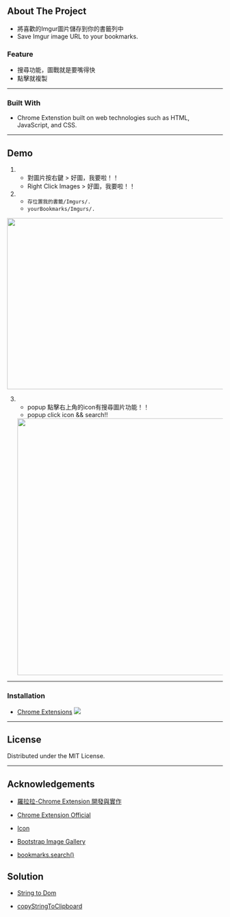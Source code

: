 ## About The Project

- 將喜歡的Imgur圖片儲存到你的書籤列中
- Save Imgur image URL to your bookmarks.

### Feature

- 搜尋功能，圖戰就是要嘴得快
- 點擊就複製

---

### Built With

- Chrome Extenstion built on web technologies such as HTML, JavaScript, and CSS.

--- 

## Demo
1. - 對圖片按右鍵 > 好圖，我要啦！！  
   - Right Click Images > 好圖，我要啦！！

2. - `存位置我的書籤/Imgurs/.`
   - `yourBookmarks/Imgurs/.`

<img src="https://github.com/mis101247/saveImgurToBookmarks-chromeExtenstion/blob/master/demo.gif?raw=true" data-canonical-src="https://github.com/mis101247/saveImgurToBookmarks-chromeExtenstion/blob/master/demo.gif?raw=true" width="600" height="400" />

3. - popup 點擊右上角的icon有搜尋圖片功能！！
   - popup click icon && search!!
   
   <img src="https://imgur.com/Cah5KXo.jpg" data-canonical-src="https://imgur.com/Cah5KXo.jpg" width="500" height="600" />


--- 

### Installation

- [Chrome Extensions](chrome://extensions/)
![](https://developer.chrome.com/static/images/get_started/load_extension.png)

---

## License


Distributed under the MIT License. 


---

## Acknowledgements

- [羅拉拉-Chrome Extension 開發與實作](https://ithelp.ithome.com.tw/users/20079450/ironman/1149?page=3)

- [Chrome Extension Official](https://developer.chrome.com/extensions/getstarted)

- [Icon](https://www.flaticon.com/free-icon/sword_2119265#term=fight&page=1&position=13)

- [Bootstrap Image Gallery](https://mdbootstrap.com/plugins/jquery/gallery/)

- [bookmarks.search()](https://developer.mozilla.org/en-US/docs/Mozilla/Add-ons/WebExtensions/API/bookmarks/search)


## Solution

- [String to Dom](https://stackoverflow.com/questions/3103962/converting-html-string-into-dom-elements)

- [copyStringToClipboard](https://techoverflow.net/2018/03/30/copying-strings-to-the-clipboard-using-pure-javascript/)
